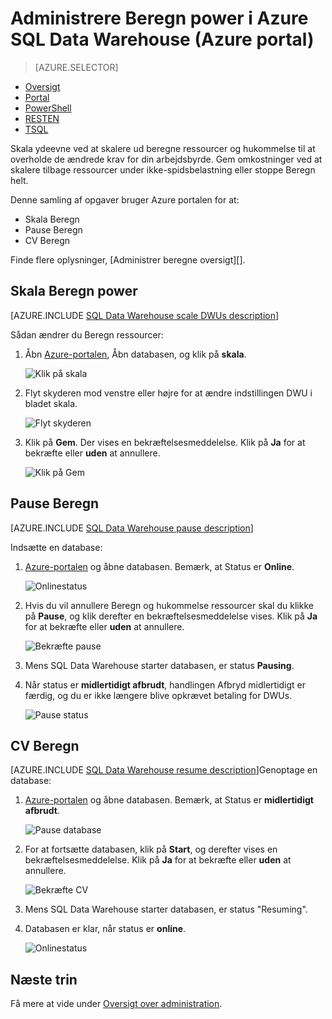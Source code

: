 <properties
   pageTitle="Administrere Beregn power i Azure SQL Data Warehouse (Azure portal) | Microsoft Azure"
   description="Azure portalen opgaver til at administrere beregne power. Skala beregne ressourcer ved at justere DWUs. Eller pause og CV beregne ressourcer for at gemme omkostninger."
   services="sql-data-warehouse"
   documentationCenter="NA"
   authors="barbkess"
   manager="barbkess"
   editor=""/>

<tags
   ms.service="sql-data-warehouse"
   ms.devlang="NA"
   ms.topic="article"
   ms.tgt_pltfrm="NA"
   ms.workload="data-services"
   ms.date="08/22/2016"
   ms.author="barbkess;sonyama"/>

# <a name="manage-compute-power-in-azure-sql-data-warehouse-azure-portal"></a>Administrere Beregn power i Azure SQL Data Warehouse (Azure portal)

> [AZURE.SELECTOR]
- [Oversigt](sql-data-warehouse-manage-compute-overview.md)
- [Portal](sql-data-warehouse-manage-compute-portal.md)
- [PowerShell](sql-data-warehouse-manage-compute-powershell.md)
- [RESTEN](sql-data-warehouse-manage-compute-rest-api.md)
- [TSQL](sql-data-warehouse-manage-compute-tsql.md)


Skala ydeevne ved at skalere ud beregne ressourcer og hukommelse til at overholde de ændrede krav for din arbejdsbyrde. Gem omkostninger ved at skalere tilbage ressourcer under ikke-spidsbelastning eller stoppe Beregn helt. 

Denne samling af opgaver bruger Azure portalen for at:

- Skala Beregn
- Pause Beregn
- CV Beregn

Finde flere oplysninger, [Administrer beregne oversigt][].

<a name="scale-performance-bk"></a>
<a name="scale-compute-bk"></a>

## <a name="scale-compute-power"></a>Skala Beregn power

[AZURE.INCLUDE [SQL Data Warehouse scale DWUs description](../../includes/sql-data-warehouse-scale-dwus-description.md)]

Sådan ændrer du Beregn ressourcer:

1. Åbn [Azure-portalen][], Åbn databasen, og klik på **skala**.

    ![Klik på skala][1]

1. Flyt skyderen mod venstre eller højre for at ændre indstillingen DWU i bladet skala.

    ![Flyt skyderen][2]

1. Klik på **Gem**. Der vises en bekræftelsesmeddelelse. Klik på **Ja** for at bekræfte eller **uden** at annullere.

    ![Klik på Gem][3]

<a name="pause-compute-bk"></a>

## <a name="pause-compute"></a>Pause Beregn

[AZURE.INCLUDE [SQL Data Warehouse pause description](../../includes/sql-data-warehouse-pause-description.md)]

Indsætte en database:

1. [Azure-portalen][] og åbne databasen. Bemærk, at Status er **Online**. 

    ![Onlinestatus][6]

1. Hvis du vil annullere Beregn og hukommelse ressourcer skal du klikke på **Pause**, og klik derefter en bekræftelsesmeddelelse vises. Klik på **Ja** for at bekræfte eller **uden** at annullere.

    ![Bekræfte pause][7]

1. Mens SQL Data Warehouse starter databasen, er status **Pausing**.
2. Når status er **midlertidigt afbrudt**, handlingen Afbryd midlertidigt er færdig, og du er ikke længere blive opkrævet betaling for DWUs.

    ![Pause status][4]

<a name="resume-compute-bk"></a>

## <a name="resume-compute"></a>CV Beregn

[AZURE.INCLUDE [SQL Data Warehouse resume description](../../includes/sql-data-warehouse-resume-description.md)]Genoptage en database:

1. [Azure-portalen][] og åbne databasen. Bemærk, at Status er **midlertidigt afbrudt**. 

    ![Pause database][4]

1. For at fortsætte databasen, klik på **Start**, og derefter vises en bekræftelsesmeddelelse. Klik på **Ja** for at bekræfte eller **uden** at annullere.

    ![Bekræfte CV][5]

1. Mens SQL Data Warehouse starter databasen, er status "Resuming".
2. Databasen er klar, når status er **online**.

    ![Onlinestatus][6]

<a name="next-steps-bk"></a>

## <a name="next-steps"></a>Næste trin
Få mere at vide under [Oversigt over administration][].

<!--Image references-->
[1]: ./media/sql-data-warehouse-manage-compute-portal/click-scale.png
[2]: ./media/sql-data-warehouse-manage-compute-portal/move-slider.png
[3]: ./media/sql-data-warehouse-manage-compute-portal/click-save.png
[4]: ./media/sql-data-warehouse-manage-compute-portal/resume-database.png
[5]: ./media/sql-data-warehouse-manage-compute-portal/resume-confirm.png
[6]: ./media/sql-data-warehouse-manage-compute-portal/pause-database.png
[7]: ./media/sql-data-warehouse-manage-compute-portal/pause-confirm.png

<!--Article references-->
[Oversigt over administration]: ./sql-data-warehouse-overview-manage.md
[Administrere Beregn oversigt]: ./sql-data-warehouse-manage-compute-overview.md

<!--MSDN references-->


<!--Other Web references-->

[Azure-portalen]: http://portal.azure.com/
